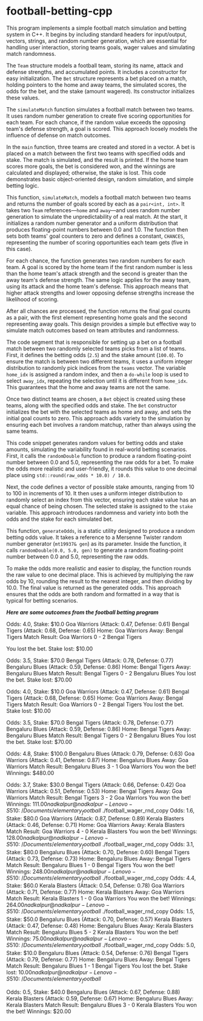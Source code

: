 # football-betting-cpp
This program implements a simple football match simulation and betting system in C++. It begins by including standard headers for input/output, vectors, strings, and random number generation, which are essential for handling user interaction, storing teams goals, wager values and simulating match randomness.

The `Team` structure models a football team, storing its name, attack and defense strengths, and accumulated points. It includes a constructor for easy initialization. The `Bet` structure represents a bet placed on a match, holding pointers to the home and away teams, the simulated scores, the odds for the bet, and the stake (amount wagered). Its constructor initializes these values.

The `simulateMatch` function simulates a football match between two teams. It uses random number generation to create five scoring opportunities for each team. For each chance, if the random value exceeds the opposing team's defense strength, a goal is scored. This approach loosely models the influence of defense on match outcomes.

In the `main` function, three teams are created and stored in a vector. A bet is placed on a match between the first two teams with specified odds and stake. The match is simulated, and the result is printed. If the home team scores more goals, the bet is considered won, and the winnings are calculated and displayed; otherwise, the stake is lost. This code demonstrates basic object-oriented design, random simulation, and simple betting logic.

This function, `simulateMatch`, models a football match between two teams and returns the number of goals scored by each as a `pair<int, int>`. It takes two `Team` references—`home` and `away`—and uses random number generation to simulate the unpredictability of a real match. At the start, it initializes a random number generator and a uniform distribution that produces floating-point numbers between 0.0 and 1.0. The function then sets both teams' goal counters to zero and defines a constant, `CHANCES`, representing the number of scoring opportunities each team gets (five in this case).

For each chance, the function generates two random numbers for each team. A goal is scored by the home team if the first random number is less than the home team's attack strength and the second is greater than the away team's defense strength. The same logic applies for the away team, using its attack and the home team's defense. This approach means that higher attack strengths and lower opposing defense strengths increase the likelihood of scoring.

After all chances are processed, the function returns the final goal counts as a pair, with the first element representing home goals and the second representing away goals. This design provides a simple but effective way to simulate match outcomes based on team attributes and randomness.

The code segment that is responsible for setting up a bet on a football match between two randomly selected teams picks from a list of teams. First, it defines the betting odds (`2.5`) and the stake amount (`100.0`). To ensure the match is between two different teams, it uses a uniform integer distribution to randomly pick indices from the `teams` vector. The variable `home_idx` is assigned a random index, and then a `do-while` loop is used to select `away_idx`, repeating the selection until it is different from `home_idx`. This guarantees that the home and away teams are not the same.

Once two distinct teams are chosen, a `Bet` object is created using these teams, along with the specified odds and stake. The `Bet` constructor initializes the bet with the selected teams as home and away, and sets the initial goal counts to zero. This approach adds variety to the simulation by ensuring each bet involves a random matchup, rather than always using the same teams.

This code snippet generates random values for betting odds and stake amounts, simulating the variability found in real-world betting scenarios. First, it calls the `randomDouble` function to produce a random floating-point number between 0.0 and 5.0, representing the raw odds for a bet. To make the odds more realistic and user-friendly, it rounds this value to one decimal place using `std::round(raw_odds * 10.0) / 10.0`.

Next, the code defines a vector of possible stake amounts, ranging from 10 to 100 in increments of 10. It then uses a uniform integer distribution to randomly select an index from this vector, ensuring each stake value has an equal chance of being chosen. The selected stake is assigned to the `stake` variable. This approach introduces randomness and variety into both the odds and the stake for each simulated bet.


This function, `generateOdds`, is a static utility designed to produce a random betting odds value. It takes a reference to a Mersenne Twister random number generator (`mt19937& gen`) as its parameter. Inside the function, it calls `randomDouble(0.0, 5.0, gen)` to generate a random floating-point number between 0.0 and 5.0, representing the raw odds.

To make the odds more realistic and easier to display, the function rounds the raw value to one decimal place. This is achieved by multiplying the raw odds by 10, rounding the result to the nearest integer, and then dividing by 10.0. The final value is returned as the generated odds. This approach ensures that the odds are both random and formatted in a way that is typical for betting scenarios.

***Here are some outcomes from the football betting program***


Odds: 4.0, Stake: $10.0
Goa Warriors (Attack: 0.47, Defense: 0.61)
Bengal Tigers (Attack: 0.68, Defense: 0.65)
Home: Goa Warriors
Away: Bengal Tigers
Match Result: Goa Warriors 0 - 2 Bengal Tigers

You lost the bet. Stake lost: $10.00

Odds: 3.5, Stake: $70.0
Bengal Tigers (Attack: 0.78, Defense: 0.77)
Bengaluru Blues (Attack: 0.59, Defense: 0.86)
Home: Bengal Tigers
Away: Bengaluru Blues
Match Result: Bengal Tigers 0 - 2 Bengaluru Blues
You lost the bet. Stake lost: $70.00


Odds: 4.0, Stake: $10.0
Goa Warriors (Attack: 0.47, Defense: 0.61)
Bengal Tigers (Attack: 0.68, Defense: 0.65)
Home: Goa Warriors
Away: Bengal Tigers
Match Result: Goa Warriors 0 - 2 Bengal Tigers
You lost the bet. Stake lost: $10.00

Odds: 3.5, Stake: $70.0
Bengal Tigers (Attack: 0.78, Defense: 0.77)
Bengaluru Blues (Attack: 0.59, Defense: 0.86)
Home: Bengal Tigers
Away: Bengaluru Blues
Match Result: Bengal Tigers 0 - 2 Bengaluru Blues
You lost the bet. Stake lost: $70.00

Odds: 4.8, Stake: $100.0
Bengaluru Blues (Attack: 0.79, Defense: 0.63)
Goa Warriors (Attack: 0.41, Defense: 0.87)
Home: Bengaluru Blues
Away: Goa Warriors
Match Result: Bengaluru Blues 3 - 1 Goa Warriors
You won the bet! Winnings: $480.00

Odds: 3.7, Stake: $30.0
Bengal Tigers (Attack: 0.66, Defense: 0.42)
Goa Warriors (Attack: 0.51, Defense: 0.53)
Home: Bengal Tigers
Away: Goa Warriors
Match Result: Bengal Tigers 3 - 2 Goa Warriors
You won the bet! Winnings: $111.00nadkalpur@nadkalpur-Lenovo-S510:~/Documents/elementary_football$ ./football_wager_rnd_copy
Odds: 1.6, Stake: $80.0
Goa Warriors (Attack: 0.87, Defense: 0.89)
Kerala Blasters (Attack: 0.46, Defense: 0.71)
Home: Goa Warriors
Away: Kerala Blasters
Match Result: Goa Warriors 4 - 0 Kerala Blasters
You won the bet! Winnings: $128.00
nadkalpur@nadkalpur-Lenovo-S510:~/Documents/elementary_football$ ./football_wager_rnd_copy
Odds: 3.1, Stake: $80.0
Bengaluru Blues (Attack: 0.70, Defense: 0.60)
Bengal Tigers (Attack: 0.73, Defense: 0.73)
Home: Bengaluru Blues
Away: Bengal Tigers
Match Result: Bengaluru Blues 1 - 0 Bengal Tigers
You won the bet! Winnings: $248.00
nadkalpur@nadkalpur-Lenovo-S510:~/Documents/elementary_football$ ./football_wager_rnd_copy
Odds: 4.4, Stake: $60.0
Kerala Blasters (Attack: 0.54, Defense: 0.78)
Goa Warriors (Attack: 0.71, Defense: 0.77)
Home: Kerala Blasters
Away: Goa Warriors
Match Result: Kerala Blasters 1 - 0 Goa Warriors
You won the bet! Winnings: $264.00
nadkalpur@nadkalpur-Lenovo-S510:~/Documents/elementary_football$ ./football_wager_rnd_copy
Odds: 1.5, Stake: $50.0
Bengaluru Blues (Attack: 0.70, Defense: 0.57)
Kerala Blasters (Attack: 0.47, Defense: 0.48)
Home: Bengaluru Blues
Away: Kerala Blasters
Match Result: Bengaluru Blues 5 - 2 Kerala Blasters
You won the bet! Winnings: $75.00
nadkalpur@nadkalpur-Lenovo-S510:~/Documents/elementary_football$ ./football_wager_rnd_copy
Odds: 5.0, Stake: $10.0
Bengaluru Blues (Attack: 0.54, Defense: 0.76)
Bengal Tigers (Attack: 0.79, Defense: 0.77)
Home: Bengaluru Blues
Away: Bengal Tigers
Match Result: Bengaluru Blues 1 - 1 Bengal Tigers
You lost the bet. Stake lost: $10.00
nadkalpur@nadkalpur-Lenovo-S510:~/Documents/elementary_football$ 

Odds: 0.5, Stake: $40.0
Bengaluru Blues (Attack: 0.67, Defense: 0.88)
Kerala Blasters (Attack: 0.59, Defense: 0.67)
Home: Bengaluru Blues
Away: Kerala Blasters
Match Result: Bengaluru Blues 3 - 0 Kerala Blasters
You won the bet! Winnings: $20.00
